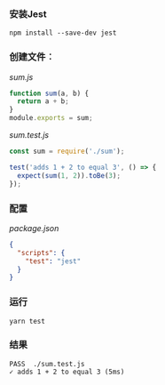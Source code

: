 ### 安装Jest

`npm install --save-dev jest`

### 创建文件︰

*sum.js* 
```js
function sum(a, b) {
  return a + b;
}
module.exports = sum;
```

*sum.test.js*
```js
const sum = require('./sum');

test('adds 1 + 2 to equal 3', () => {
  expect(sum(1, 2)).toBe(3);
});
```
### 配置

*package.json*
```json
{
  "scripts": {
    "test": "jest"
  }
}
```

### 运行
 `yarn test`

### 结果 
```shell
PASS  ./sum.test.js
✓ adds 1 + 2 to equal 3 (5ms)
```